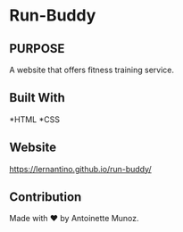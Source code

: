 # Run-Buddy

## PURPOSE
A website that offers fitness training service.

## Built With
*HTML
*CSS

## Website
https://lernantino.github.io/run-buddy/

## Contribution
Made with ❤️ by Antoinette Munoz.

